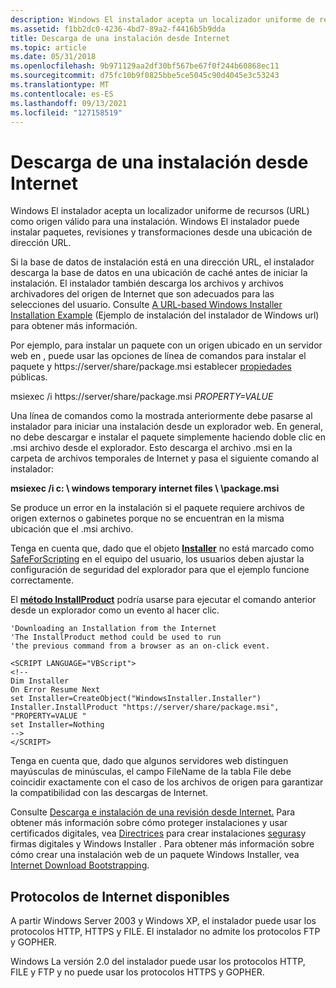 ```yaml
---
description: Windows El instalador acepta un localizador uniforme de recursos (URL) como origen válido para una instalación.
ms.assetid: f1bb2dc0-4236-4bd7-89a2-f4416b5b9dda
title: Descarga de una instalación desde Internet
ms.topic: article
ms.date: 05/31/2018
ms.openlocfilehash: 9b971129aa2df30bf567be67f0f244b60868ec11
ms.sourcegitcommit: d75fc10b9f0825bbe5ce5045c90d4045e3c53243
ms.translationtype: MT
ms.contentlocale: es-ES
ms.lasthandoff: 09/13/2021
ms.locfileid: "127158519"
---
```

# <a name="downloading-an-installation-from-the-internet"></a>Descarga de una instalación desde Internet

Windows El instalador acepta un localizador uniforme de recursos (URL) como origen válido para una instalación. Windows El instalador puede instalar paquetes, revisiones y transformaciones desde una ubicación de dirección URL.

Si la base de datos de instalación está en una dirección URL, el instalador descarga la base de datos en una ubicación de caché antes de iniciar la instalación. El instalador también descarga los archivos y archivos archivadores del origen de Internet que son adecuados para las selecciones del usuario. Consulte [A URL-based Windows Installer Installation Example](a-url-based-windows-installer-installation-example.md) (Ejemplo de instalación del instalador de Windows url) para obtener más información.

Por ejemplo, para instalar un paquete con un origen ubicado en un servidor web en , puede usar las opciones de línea de comandos para instalar el paquete y https://server/share/package.msi establecer [propiedades](public-properties.md) públicas. [](command-line-options.md)

msiexec /i https://server/share/package.msi *PROPERTY=VALUE*

Una línea de comandos como la mostrada anteriormente debe pasarse al instalador para iniciar una instalación desde un explorador web. En general, no debe descargar e instalar el paquete simplemente haciendo doble clic en .msi archivo desde el explorador. Esto descarga el archivo .msi en la carpeta de archivos temporales de Internet y pasa el siguiente comando al instalador:

**msiexec /i c: \\ windows temporary internet files \\ \\package.msi**

Se produce un error en la instalación si el paquete requiere archivos de origen externos o gabinetes porque no se encuentran en la misma ubicación que el .msi archivo.

Tenga en cuenta que, dado que el objeto [**Installer**](installer-object.md) no está marcado como [SafeForScripting](safeforscripting.md) en el equipo del usuario, los usuarios deben ajustar la configuración de seguridad del explorador para que el ejemplo funcione correctamente.

El [**método InstallProduct**](installer-installproduct.md) podría usarse para ejecutar el comando anterior desde un explorador como un evento al hacer clic.


```VB
'Downloading an Installation from the Internet
'The InstallProduct method could be used to run 
'the previous command from a browser as an on-click event.

<SCRIPT LANGUAGE="VBScript"> 
<!-- 
Dim Installer
On Error Resume Next
set Installer=CreateObject("WindowsInstaller.Installer")
Installer.InstallProduct "https://server/share/package.msi", "PROPERTY=VALUE "
set Installer=Nothing
-->
</SCRIPT>
```



Tenga en cuenta que, dado que algunos servidores [](file-table.md) web distinguen mayúsculas de minúsculas, el campo FileName de la tabla File debe coincidir exactamente con el caso de los archivos de origen para garantizar la compatibilidad con las descargas de Internet.

Consulte [Descarga e instalación de una revisión desde Internet.](downloading-and-installing-a-patch-from-the-internet.md) Para obtener más información sobre cómo proteger instalaciones y usar certificados digitales, vea [Directrices](guidelines-for-authoring-secure-installations.md) para crear instalaciones [seguras](digital-signatures-and-windows-installer.md)y firmas digitales y Windows Installer . Para obtener más información sobre cómo crear una instalación web de un paquete Windows Installer, vea [Internet Download Bootstrapping](internet-download-bootstrapping.md).

## <a name="available-internet-protocols"></a>Protocolos de Internet disponibles

A partir Windows Server 2003 y Windows XP, el instalador puede usar los protocolos HTTP, HTTPS y FILE. El instalador no admite los protocolos FTP y GOPHER.

Windows La versión 2.0 del instalador puede usar los protocolos HTTP, FILE y FTP y no puede usar los protocolos HTTPS y GOPHER.

 

 



